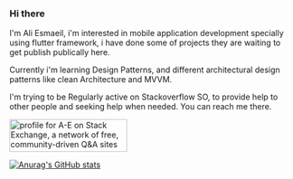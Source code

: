 ### Hi there

I'm Ali Esmaeil, i'm interested in mobile application development specially using flutter framework, i have done some of projects they are waiting to get publish publically here.

Currently i'm learning Design Patterns, and different architectural design patterns like clean Architecture and MVVM.

I'm trying to be Regularly active on Stackoverflow SO, to provide help to other people and seeking help when needed. You can reach me there.

<a href="https://stackoverflow.com/users/23178611/a-e?tab=profile"><img src="https://stackexchange.com/users/flair/30244630.png" width="208" height="58" alt="profile for A-E on Stack Exchange, a network of free, community-driven Q&amp;A sites" title="profile for A-E on Stack Exchange, a network of free, community-driven Q&amp;A sites"></a>

[![Anurag's GitHub stats](https://github-readme-stats.vercel.app/api?username=AliEsmaeil)](https://github.com/anuraghazra/github-readme-stats)

